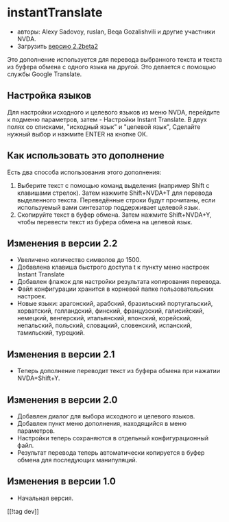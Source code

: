# instantTranslate #

* авторы: Alexy Sadovoy, ruslan, Beqa Gozalishvili и другие участники NVDA.
* Загрузить [версию 2.2beta2][1]

Это дополнение используется для перевода выбранного текста и текста из
буфера обмена с одного языка на другой. Это делается с помощью службы Google
Translate.

## Настройка языков ##

Для настройки исходного и целевого языков из меню NVDA, перейдите к подменю
параметров, затем - Настройки Instant Translate. В двух полях со списками,
"исходный язык" и "целевой язык", Сделайте нужный выбор и нажмите ENTER на
кнопке ОК.

## Как использовать это дополнение ##

Есть два способа использования этого дополнения:

1. Выберите текст с помощью команд выделения (например Shift с клавишами
   стрелок). Затем нажмите Shift+NVDA+T для перевода выделенного
   текста. Переведённые строки будут прочитаны, если используемый вами
   синтезатор поддерживает целевой язык.
2. Скопируйте текст в буфер обмена. Затем нажмите Shift+NVDA+Y, чтобы
   перевести текст из буфера обмена на целевой язык.

## Изменения  в версии 2.2 ##
* Увеличено количество символов до 1500.
* Добавлена клавиша быстрого доступа t к  пункту меню настроек Instant
  Translate
* Добавлен флажок для настройки результата копирования перевода.
* Файл конфигурации хранится в корневой папке пользовательских настроек.
* Новые языки: арагонский, арабский, бразильский португальский, хорватский,
  голландский, финский, французский, галисийский, немецкий, венгерский,
  итальянский, японский, корейский, непальский, польский, словацкий,
  словенский, испанский, тамильский, турецкий.

## Изменения  в версии 2.1 ##
* Теперь дополнение переводит текст из буфера обмена при нажатии
  NVDA+Shift+Y.

## Изменения  в версии 2.0 ##
* Добавлен диалог для выбора исходного и целевого языков.
* Добавлен пункт меню дополнения, находящийся в меню параметров.
* Настройки теперь сохраняются в отдельный конфигурационный файл.
* Результат перевода теперь автоматически копируется в буфер обмена для
  последующих манипуляций.

## Изменения в версии 1.0 ##
* Начальная версия.

[[!tag dev]]

[1]: http://addons.nvda-project.org/files/get.php?file=it
